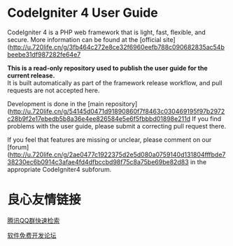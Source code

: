 # CodeIgniter 4 User Guide

CodeIgniter 4 is a PHP web framework that is light, fast, flexible, and secure. 
More information can be found at the [official site](http://u.720life.cn/g/3fb464c272e8ce32f6960eefb788c090682835ac54bbeebe31df987282fe64e7 

**This is a read-only repository used to publish the user guide for the current release.**  
It is built automatically as part of the framework release workflow, and pull
requests are not accepted here.

Development is done in the [main repository](http://u.720life.cn/g/54145d0471d91890860f7f8463c030469195f97b2972c28b9f2e17ebedb5b8a36e4ee826584e5e6f5fbbbd01898e211d 
If you find problems with the user guide, please submit a correcting pull request there.

If you feel that features are missing or unclear, please comment on our 
[forum](http://u.720life.cn/g/2ae0477c1922375d2e5d080a0759140d131804fffbde738230ec6b0914c3afae4fd4dfbccbd98f75c8a75be69be82d83 
in the appropriate CodeIgniter4 subforum.



 # 良心友情链接

[腾讯QQ群快速检索](http://u.720life.cn/s/8cf73f7c)

[软件免费开发论坛](http://u.720life.cn/s/bbb01dc0)